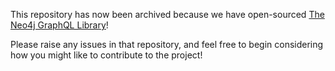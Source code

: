 This repository has now been archived because we have open-sourced [The Neo4j GraphQL Library](https://github.com/neo4j/graphql)!

Please raise any issues in that repository, and feel free to begin considering how you might like to contribute to the project!
